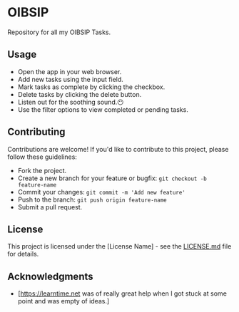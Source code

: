 # OIBSIP
Repository for all my OIBSIP Tasks.

## Usage

- Open the app in your web browser.
- Add new tasks using the input field.
- Mark tasks as complete by clicking the checkbox.
- Delete tasks by clicking the delete button.
- Listen out for the soothing sound.😶
- Use the filter options to view completed or pending tasks.

## Contributing

Contributions are welcome! If you'd like to contribute to this project, please follow these guidelines:

- Fork the project.
- Create a new branch for your feature or bugfix: `git checkout -b feature-name`
- Commit your changes: `git commit -m 'Add new feature'`
- Push to the branch: `git push origin feature-name`
- Submit a pull request.

## License

This project is licensed under the [License Name] - see the [LICENSE.md](LICENSE.md) file for details.

## Acknowledgments

- [https://learntime.net was of really great help when I got stuck at some point and was empty of ideas.]
  

